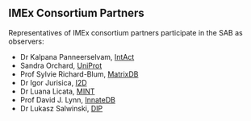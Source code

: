 ## IMEx Consortium Partners

Representatives of IMEx consortium partners participate in the SAB as observers:

* Dr Kalpana Panneerselvam, [IntAct](https://www.ebi.ac.uk/intact)
* Sandra Orchard, [UniProt](https://www.uniprot.org/)
* Prof Sylvie Richard-Blum, [MatrixDB](http://matrixdb.univ-lyon1.fr/)
* Dr Igor Jurisica, [I2D](https://ophid.utoronto.ca/)
* Dr Luana Licata, [MINT](https://mint.bio.uniroma2.it/)
* Prof David J. Lynn, [InnateDB](https://www.innatedb.com/)
* Dr Lukasz Salwinski, [DIP](https://dip.doe-mbi.ucla.edu/)
